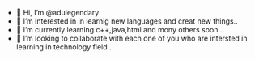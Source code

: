 - 👋 Hi, I’m @adulegendary
- 👀 I’m interested in in learnig new languages and creat new things..
- 🌱 I’m currently learning c++,java,html and mony others soon...
- 💞️ I’m looking to collaborate with each one of you who are intersted in learning in technology field .

<!---
adulegendary/adulegendary is a ✨ special ✨ repository because its `README.md` (this file) appears on your GitHub profile.
You can click the Preview link to take a look at your changes.
--->

